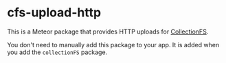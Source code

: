 cfs-upload-http
=========================

This is a Meteor package that provides HTTP uploads for
[CollectionFS](https://github.com/CollectionFS/Meteor-CollectionFS).

You don't need to manually add this package to your app. It is added when you
add the `collectionFS` package.